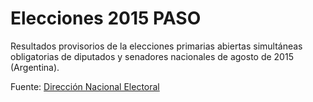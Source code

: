 Elecciones 2015 PASO
====================

Resultados provisorios de la elecciones primarias abiertas simultáneas 
obligatorias de diputados y senadores nacionales de agosto de 2015 (Argentina).

Fuente: [Dirección Nacional Electoral][1]

  [1]: http://elecciones.gob.ar/articulo_sub_sub.php?secc=2&sub_secc=9&sub_sub_secc=69
  


